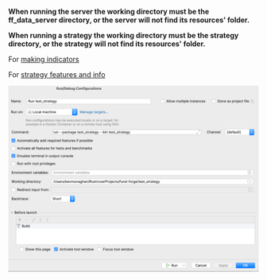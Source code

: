 
**When running the server the working directory must be the ff_data_server directory, or the server will not find its resources' folder.**

**When running a strategy the working directory must be the strategy directory, or the strategy will not find its resources' folder.**

For  [making indicators](/strategies/indicators/INDICATORS_README.md)

For [strategy features and info](/strategies/STRATEGIES_README.md)

![strategyrunconfig.png](../../misc/strategyrunconfig.png)

